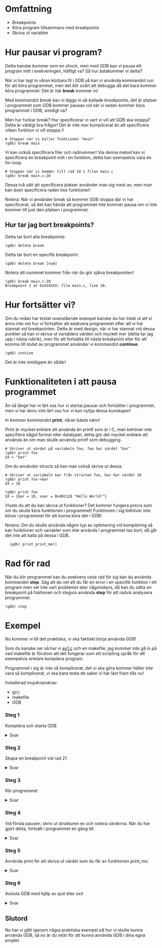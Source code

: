 # Omfattning
- Breakpoints
- Köra program tillsammans med breakpoints
- Skriva ut variabler

# Hur pausar vi program?
Detta kanske kommer som en shock, men med GDB kan vi pausa ett program mitt i exekveringen, häftigt va? Så hur åstakommer vi detta?

När vi har lagt in våran körbara fil i GDB så kan vi använda kommandot *run* för att köra programmet, men det blir svårt att debugga då det bara kommer köra programmet. Det är här **break** kommer in!

Med kommandot *break* kan vi lägga in så-kallade *breakpoints*, det är platser i programmet som GDB kommer pausas vid när vi sedan kommer köra programmet i GDB, smidigt va?

Men hur funkar break? Hur specificerar vi vart vi vill att GDB ska stoppa? Detta är väldigt bra frågor! Det är inte mer kompilcerat än att specificera vilken funktion vi vill stoppa i!

```
# Stoppar när vi kallar funktionen "main"
(gdb) break main
```

Vi kan också specificera filer och radnummer! Via denna metod kan vi specificera en breakpoint mitt i en funktion, detta kan exempelvis vara en for-loop.
```
# Stoppar när vi kommer till rad 10 i filen main.c
(gdb) break main.c:10
```
Dessa två sätt att specificera platser använder man sig mest av, men man kan även specificera raden hos funktioner!

Notera: När vi använder break så kommer GDB stoppa där vi har specificerat, så det kan hända att programmet inte kommer pausa om vi inte kommer till just den platsen i programmet.

## Hur tar jag bort breakpoints?
Detta tar bort alla breakpoints:
```
(gdb) delete break
```

Detta tar bort en specifik breakpoint:
```
(gdb) delete break [num]
```
Notera att nummret kommer från när du gör själva breakpointen!
```
(gdb) break main.c:10
Breakpoint 1 at 0xXXXXXX: file main.c, line 10.
```

# Hur fortsätter vi?
Om du redan har testat ovanstående exempel kanske du har listat ut att vi ännu inte vet hur vi fortsätter att exekvera programmet efter att vi har stannat vid breakpointen. Detta är med design, när vi har stannat vid dessa punkter så kan vi skriva ut variablers värden och mycket mer (detta tar jag upp i nästa rubrik), men för att fortsätta till nästa breakpoint eller för att komma till slutet av programmet använder vi kommandot **continue**.

```
(gdb) contine
```
Det är inte smidigare än sådär!

# Funktionaliteten i att pausa programmet
Än så länge har vi lärt oss hur vi startar,pausar och fortsätter i programmet, men vi har ännu inte lärt oss hur vi kan nyttja dessa kunskaper!

*In kommer kommandot* **print**, våran bästa vänn!

*Print* är mycket enklare att använda än printf som är i C, man behöver inte specifiera något format eller datatyper, detta gör det mycket enklare att använda än om man skulle använda printf som debugging.

```
# Skriver ut värdet på variabeln foo, foo har värdet "bar"
(gdb) print foo
$X = "bar"
```

Om du använder structs så kan man också skriva ut dessa.

```
# Skriver ut variabeln bar från structen foo, bar har värdet 10
(gdb) print foo->bar
$X = 10
```
```
(gdb) print foo
$X = {bar = 10, vaar = 0x402128 "Hello World!"}
```

Visste du att du kan skriva ut funktioner? Det kommer fungera precis som om du skulle köra funktionen i programmet! Funktionen i sig behöver inte köras i programmet för att kunna köra det i GDB!

Notera: Om du skulle använda någon typ av optimering vid kompilering så kan funktioner och variabler som inte används i programmet tas bort, då går det inte att kalla på dessa i GDB.

```
  (gdb) print print_me()
```

# Rad för rad
När du kör programmet kan du exekvera varje rad för sig kan du använda kommandot **step**. Säg att du vet att du får en error i en specifik funktion i ett program men vet inte vart problemet sker någonstans, då kan du sätta en breakpoint på fuktionen och stegvis använda **step** för att radvis analysera programmet.

```
(gdb) step
```

# Exempel
Nu kommer vi till det praktiska, vi ska faktiskt börja använda GDB!

Som du kanske ser så har vi [ex1.c](./ex1.c) och en makefile, jag kommer inte gå in på vad makefile är förutom att det fungerar som ett scripting språk för att exempelvis enklare kompilera program.

Programmet i sig är inte så kompilcerat, det vi ska göra kommer häller inte vara så komplicerat, vi ska bara testa de saker vi har läst fram tills nu!

Installerad mujukvarukrav:
- gcc
- makefile
- GDB

### Steg 1
Kompilera och starta GDB

<details>
  <summary>Svar</summary>

  ```
  make
  ```
  ```
  gdb ./ex1
  ```
</details>

### Steg 2
Skapa en breakpoint vid rad 21

<details>
  <summary>Svar</summary>

  ```
  break ex1.c:20
  ```
</details>

### Steg 3
Kör programmet

<details>
  <summary>Svar</summary>

  ```
  run
  ```
</details>

### Steg 4
Vid första pausen, skriv ut strukturen ex och notera värderna. När du har gjort detta, fortsätt i programmet en gång till.

<details>
  <summary>Svar</summary>

  ```
  print ex
  ```
  ```
  continue
  ```
</details>

### Steg 5
Använda print för att skriva ut värdet som du får av funktionen *print_me*.

<details>
  <summary>Svar</summary>

  ```
  print print_me()
  ```
</details>

### Steg 6
Avsluta GDB med hjälp av *quit* eller *exit*

<details>
  <summary>Svar</summary>

  ```
  quit
  ```
  ```
  exit
  ```
</details>

## Slutord
Nu har vi gått igenom några praktiska exempel på hur vi skulle kunna använda GDB, så nu är du redo för att kunna använda GDB i dina egna projekt.
